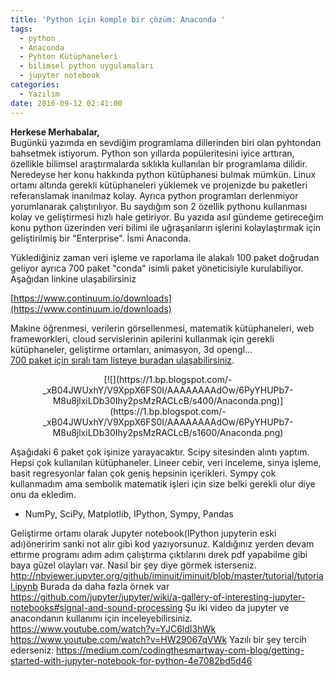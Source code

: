 ```yaml
---
title: 'Python için komple bir çözüm: Anaconda '
tags:
  - python
  - Anaconda
  - Pyhton Kütüphaneleri
  - bilimsel python uygulamaları
  - jupyter notebook
categories:
  - Yazılım
date: 2016-09-12 02:41:00
---
```


**Herkese Merhabalar,**  
Bugünkü yazımda en sevdiğim programlama dillerinden biri olan pyhtondan bahsetmek istiyorum. Python son yıllarda popüleritesini iyice arttıran, özellikle bilimsel araştırmalarda sıklıkla kullanılan bir programlama dilidir. Neredeyse her konu hakkında python kütüphanesi bulmak mümkün. Linux ortamı altında gerekli kütüphaneleri yüklemek ve projenizde bu paketleri referanslamak inanılmaz kolay. Ayrıca python programları derlenmiyor yorumlanarak çalıştırılıyor. Bu saydığım son 2 özellik pythonu kullanması kolay ve geliştirmesi hızlı hale getiriyor. Bu yazıda asıl gündeme getireceğim konu python üzerinden veri bilimi ile uğraşanların işlerini kolaylaştırmak için geliştirilmiş bir "Enterprise". İsmi Anaconda.  
<!-- more -->Yüklediğiniz zaman veri işleme ve raporlama ile alakalı 100 paket doğrudan geliyor ayrıca 700 paket "conda" isimli paket yöneticisiyle kurulabiliyor. Aşağıdan linkine ulaşabilirsiniz  
[https://www.continuum.io/downloads](https://www.continuum.io/downloads)  

Makine öğrenmesi, verilerin görsellenmesi, matematik kütüphaneleri, web frameworkleri, cloud servislerinin apilerini kullanmak için gerekli kütüphaneler, geliştirme ortamları, animasyon, 3d opengl...  
[700 paket için sıralı tam listeye buradan ulaşabilirsiniz](https://docs.continuum.io/anaconda/pkg-docs).  

<div class="separator" style="clear: both; text-align: center;">[![](https://1.bp.blogspot.com/-_xB04JWUxhY/V9XppX6FS0I/AAAAAAAAdOw/6PyYHUPb7-M8u8jlxiLDb30Ihy2psMzRACLcB/s400/Anaconda.png)](https://1.bp.blogspot.com/-_xB04JWUxhY/V9XppX6FS0I/AAAAAAAAdOw/6PyYHUPb7-M8u8jlxiLDb30Ihy2psMzRACLcB/s1600/Anaconda.png)</div>

Aşağıdaki 6 paket çok işinize yarayacaktır. Scipy sitesinden alıntı yaptım. Hepsi çok kullanılan kütüphaneler. Lineer cebir, veri inceleme, sinya işleme, basit regresyonlar falan çok geniş hepsinin içerikleri. Sympy çok kullanmadım ama sembolik matematik işleri için size belki gerekli olur diye onu da ekledim.
- NumPy, SciPy, Matplotlib, IPython, Sympy, Pandas

Geliştirme ortamı olarak Jupyter notebook(IPython jupyterin eski adı)öneririm sanki not alır gibi kod yazıyorsunuz. Kaldığınız yerden devam ettırme programı adım adım çalıştırma çıktılarını dırek pdf yapabilme gibi baya güzel olayları var. Nasıl bir şey diye görmek isterseniz.
http://nbviewer.jupyter.org/github/iminuit/iminuit/blob/master/tutorial/tutorial.ipynb
Burada da daha fazla örnek var
https://github.com/jupyter/jupyter/wiki/a-gallery-of-interesting-jupyter-notebooks#signal-and-sound-processing
Şu iki video da jupyter ve anacondanın kullanımı için inceleyebilirsiniz.
https://www.youtube.com/watch?v=YJC6ldI3hWk
https://www.youtube.com/watch?v=HW29067qVWk
Yazılı bir şey tercih ederseniz:
https://medium.com/codingthesmartway-com-blog/getting-started-with-jupyter-notebook-for-python-4e7082bd5d46